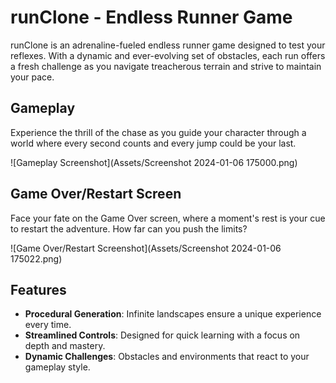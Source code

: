 # runClone - Endless Runner Game

runClone is an adrenaline-fueled endless runner game designed to test your reflexes. With a dynamic and ever-evolving set of obstacles, each run offers a fresh challenge as you navigate treacherous terrain and strive to maintain your pace.

## Gameplay

Experience the thrill of the chase as you guide your character through a world where every second counts and every jump could be your last.

![Gameplay Screenshot](Assets/Screenshot 2024-01-06 175000.png)

## Game Over/Restart Screen

Face your fate on the Game Over screen, where a moment's rest is your cue to restart the adventure. How far can you push the limits?

![Game Over/Restart Screenshot](Assets/Screenshot 2024-01-06 175022.png)

## Features

- **Procedural Generation**: Infinite landscapes ensure a unique experience every time.
- **Streamlined Controls**: Designed for quick learning with a focus on depth and mastery.
- **Dynamic Challenges**: Obstacles and environments that react to your gameplay style.
